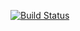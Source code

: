 [![Build Status](https://travis-ci.org/Ailsa98/CSE110_lab5.svg?branch=master)](https://travis-ci.org/Ailsa98/CSE110_lab5)
